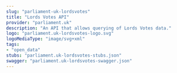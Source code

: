 ```yaml
---
slug: "parliament-uk-lordsvotes"
title: "Lords Votes API"
provider: "parliament.uk"
description: "An API that allows querying of Lords Votes data."
logo: "parliament.uk-lordsvotes-logo.svg"
logoMediaType: "image/svg+xml"
tags:
- "open_data"
stubs: "parliament.uk-lordsvotes-stubs.json"
swagger: "parliament.uk-lordsvotes-swagger.json"
---
```

